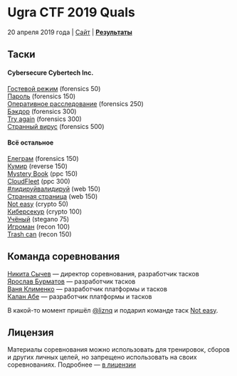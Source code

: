 # Ugra CTF 2019 Quals

20 апреля 2019 года | [Сайт](https://ugractf.ru/) | **[Результаты](SCOREBOARD.md)**

## Таски
#### Cybersecure Cybertech Inc.
[Гостевой режим](tasks/guest/) (forensics 50)  
[Пароль](tasks/reset/) (forensics 150)  
[Оперативное расследование](tasks/logoff/) (forensics 250)  
[Бэкдор](tasks/backdoor/)  (forensics 300)  
[Try again](tasks/tryagain/)  (forensics 300)  
[Странный вирус](tasks/badvirus/)  (forensics 500)  

#### Всё остальное
[Елеграм](tasks/chat/) (forensics 150)  
[Кумир](tasks/kumir/) (reverse 150)  
[Mystery Book](tasks/thebook/) (ppc 150)  
[CloudFleet](tasks/cloudfleet/) (ppc 300)  
[#лидируйвалидируй](tasks/leadvalid/) (web 150)   
[Странная страница](tasks/strange/) (web 150)  
[Not easy](tasks/noteasy/) (crypto 50)  
[Киберсекур](tasks/cybersecure/) (crypto 100)  
[Учёный](tasks/scientist/) (stegano 75)  
[Игроман](tasks/nes/) (recon 100)  
[Trash can](tasks/trash/) (recon 150) 

## Команда соревнования

[Никита Сычев](https://github.com/nsychev) — директор соревнования, разработчик тасков  
[Ярослав Бурматов](https://github.com/javach) — разработчик тасков  
[Ваня Клименко](https://github.com/vanyaklimenko) — разработчик платформы и тасков  
[Калан Абе](https://github.com/kalan) — разработчик платформы и тасков  

В какой-то момент пришёл [@liznq](https://t.me/liznq) и подарил команде таск [Not easy](tasks/noteasy/).

## Лицензия

Материалы соревнования можно использовать для тренировок, сборов и других личных целей, но запрещено использовать на своих соревнованиях. Подробнее — [в лицензии](LICENSE)
